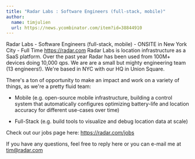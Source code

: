 ```yaml
---
title: "Radar Labs : Software Engineers (full-stack, mobile)"
author:
  name: timjulien
  url: https://news.ycombinator.com/item?id=38844910
---
```

Radar Labs - Software Engineers (full-stack, mobile) - ONSITE in New York City - Full Time <a href="https:&#x2F;&#x2F;radar.com" rel="nofollow">https:&#x2F;&#x2F;radar.com</a> Radar Labs is location infrastructure as a SaaS platform. Over the past year Radar has been used from 100M+ devices doing 10,000 qps.
We are are a small but mighty engineering team (13 engineers!). We&#x27;re based in NYC with our HQ in Union Square.

There&#x27;s a ton of opportunity to make an impact and work on a variety of things, as we&#x27;re a pretty fluid team:

- Mobile (e.g. open-source mobile infrastructure, building a control system that automatically configures optimizing battery-life and location accuracy for different use-cases over time)

- Full-Stack (e.g. build tools to visualize and debug location data at scale)

Check out our jobs page here: <a href="https:&#x2F;&#x2F;radar.com&#x2F;jobs" rel="nofollow">https:&#x2F;&#x2F;radar.com&#x2F;jobs</a>

If you have any questions, feel free to reply here or you can e-mail me at tim@radar.com
